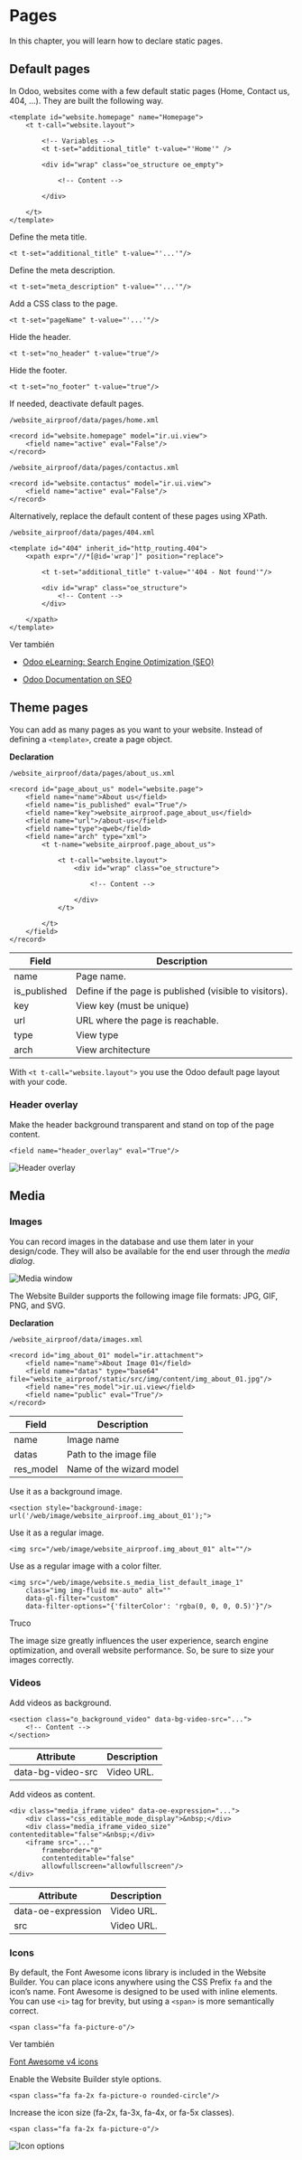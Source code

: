 # Pages

In this chapter, you will learn how to declare static pages.

## Default pages

In Odoo, websites come with a few default static pages (Home, Contact us, 404,
…). They are built the following way.

    
    
    <template id="website.homepage" name="Homepage">
        <t t-call="website.layout">
    
            <!-- Variables -->
            <t t-set="additional_title" t-value="'Home'" />
    
            <div id="wrap" class="oe_structure oe_empty">
    
                <!-- Content -->
    
            </div>
    
        </t>
    </template>
    

Define the meta title.

    
    
    <t t-set="additional_title" t-value="'...'"/>
    

Define the meta description.

    
    
    <t t-set="meta_description" t-value="'...'"/>
    

Add a CSS class to the page.

    
    
    <t t-set="pageName" t-value="'...'"/>
    

Hide the header.

    
    
    <t t-set="no_header" t-value="true"/>
    

Hide the footer.

    
    
    <t t-set="no_footer" t-value="true"/>
    

If needed, deactivate default pages.

`/website_airproof/data/pages/home.xml`

    
    
    <record id="website.homepage" model="ir.ui.view">
        <field name="active" eval="False"/>
    </record>
    

`/website_airproof/data/pages/contactus.xml`

    
    
    <record id="website.contactus" model="ir.ui.view">
        <field name="active" eval="False"/>
    </record>
    

Alternatively, replace the default content of these pages using XPath.

`/website_airproof/data/pages/404.xml`

    
    
    <template id="404" inherit_id="http_routing.404">
        <xpath expr="//*[@id='wrap']" position="replace">
    
            <t t-set="additional_title" t-value="'404 - Not found'"/>
    
            <div id="wrap" class="oe_structure">
                <!-- Content -->
            </div>
    
        </xpath>
    </template>
    

Ver también

  * [Odoo eLearning: Search Engine Optimization (SEO)](https://www.odoo.com/slides/slide/search-engine-optimization-seo-648)

  * [Odoo Documentation on SEO](../../../applications/websites/website/pages/seo.html)

## Theme pages

You can add as many pages as you want to your website. Instead of defining a
`<template>`, create a page object.

**Declaration**

`/website_airproof/data/pages/about_us.xml`

    
    
    <record id="page_about_us" model="website.page">
        <field name="name">About us</field>
        <field name="is_published" eval="True"/>
        <field name="key">website_airproof.page_about_us</field>
        <field name="url">/about-us</field>
        <field name="type">qweb</field>
        <field name="arch" type="xml">
            <t t-name="website_airproof.page_about_us">
    
                <t t-call="website.layout">
                    <div id="wrap" class="oe_structure">
    
                        <!-- Content -->
    
                    </div>
                </t>
    
            </t>
        </field>
    </record>
    

Field | Description  
---|---  
name | Page name.  
is_published | Define if the page is published (visible to visitors).  
key | View key (must be unique)  
url | URL where the page is reachable.  
type | View type  
arch | View architecture  
  
With `<t t-call="website.layout">` you use the Odoo default page layout with
your code.

### Header overlay

Make the header background transparent and stand on top of the page content.

    
    
    <field name="header_overlay" eval="True"/>
    

![Header overlay](../../../_images/header-overlay.png)

## Media

### Images

You can record images in the database and use them later in your design/code.
They will also be available for the end user through the _media dialog_.

![Media window](../../../_images/media-window.png)

The Website Builder supports the following image file formats: JPG, GIF, PNG,
and SVG.

**Declaration**

`/website_airproof/data/images.xml`

    
    
    <record id="img_about_01" model="ir.attachment">
        <field name="name">About Image 01</field>
        <field name="datas" type="base64" file="website_airproof/static/src/img/content/img_about_01.jpg"/>
        <field name="res_model">ir.ui.view</field>
        <field name="public" eval="True"/>
    </record>
    

Field | Description  
---|---  
name | Image name  
datas | Path to the image file  
res_model | Name of the wizard model  
  
Use it as a background image.

    
    
    <section style="background-image: url('/web/image/website_airproof.img_about_01');">
    

Use it as a regular image.

    
    
    <img src="/web/image/website_airproof.img_about_01" alt=""/>
    

Use as a regular image with a color filter.

    
    
    <img src="/web/image/website.s_media_list_default_image_1"
        class="img img-fluid mx-auto" alt=""
        data-gl-filter="custom"
        data-filter-options="{'filterColor': 'rgba(0, 0, 0, 0.5)'}"/>
    

Truco

The image size greatly influences the user experience, search engine
optimization, and overall website performance. So, be sure to size your images
correctly.

### Videos

Add videos as background.

    
    
    <section class="o_background_video" data-bg-video-src="...">
        <!-- Content -->
    </section>
    

Attribute | Description  
---|---  
data-bg-video-src | Video URL.  
  
Add videos as content.

    
    
    <div class="media_iframe_video" data-oe-expression="...">
        <div class="css_editable_mode_display">&nbsp;</div>
        <div class="media_iframe_video_size" contenteditable="false">&nbsp;</div>
        <iframe src="..."
            frameborder="0"
            contenteditable="false"
            allowfullscreen="allowfullscreen"/>
    </div>
    

Attribute | Description  
---|---  
data-oe-expression | Video URL.  
src | Video URL.  
  
### Icons

By default, the Font Awesome icons library is included in the Website Builder.
You can place icons anywhere using the CSS Prefix `fa` and the icon’s name.
Font Awesome is designed to be used with inline elements. You can use `<i>`
tag for brevity, but using a `<span>` is more semantically correct.

    
    
    <span class="fa fa-picture-o"/>
    

Ver también

[Font Awesome v4 icons](https://fontawesome.com/v4/icons/)

Enable the Website Builder style options.

    
    
    <span class="fa fa-2x fa-picture-o rounded-circle"/>
    

Increase the icon size (fa-2x, fa-3x, fa-4x, or fa-5x classes).

    
    
    <span class="fa fa-2x fa-picture-o"/>
    

![Icon options](../../../_images/icon-options.png)

